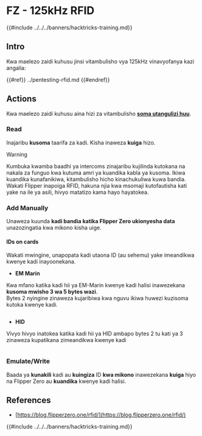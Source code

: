# FZ - 125kHz RFID

{{#include ../../../banners/hacktricks-training.md}}


## Intro

Kwa maelezo zaidi kuhusu jinsi vitambulisho vya 125kHz vinavyofanya kazi angalia:

{{#ref}}
../pentesting-rfid.md
{{#endref}}

## Actions

Kwa maelezo zaidi kuhusu aina hizi za vitambulisho [**soma utangulizi huu**](../pentesting-rfid.md#low-frequency-rfid-tags-125khz).

### Read

Inajaribu **kusoma** taarifa za kadi. Kisha inaweza **kuiga** hizo.

> [!WARNING]
> Kumbuka kwamba baadhi ya intercoms zinajaribu kujilinda kutokana na nakala za funguo kwa kutuma amri ya kuandika kabla ya kusoma. Ikiwa kuandika kunafanikiwa, kitambulisho hicho kinachukuliwa kuwa bandia. Wakati Flipper inapoiga RFID, hakuna njia kwa msomaji kutofautisha kati yake na ile ya asili, hivyo matatizo kama hayo hayatokea.

### Add Manually

Unaweza kuunda **kadi bandia katika Flipper Zero ukionyesha data** unazozingatia kwa mikono kisha uige.

#### IDs on cards

Wakati mwingine, unapopata kadi utaona ID (au sehemu) yake imeandikwa kwenye kadi inayoonekana.

- **EM Marin**

Kwa mfano katika kadi hii ya EM-Marin kwenye kadi halisi inawezekana **kusoma mwisho 3 wa 5 bytes wazi**.\
Bytes 2 nyingine zinaweza kujaribiwa kwa nguvu ikiwa huwezi kuzisoma kutoka kwenye kadi.

<figure><img src="../../../images/image (104).png" alt=""><figcaption></figcaption></figure>

- **HID**

Vivyo hivyo inatokea katika kadi hii ya HID ambapo bytes 2 tu kati ya 3 zinaweza kupatikana zimeandikwa kwenye kadi

<figure><img src="../../../images/image (1014).png" alt=""><figcaption></figcaption></figure>

### Emulate/Write

Baada ya **kunakili** kadi au **kuingiza** ID **kwa mikono** inawezekana **kuiga** hiyo na Flipper Zero au **kuandika** kwenye kadi halisi.

## References

- [https://blog.flipperzero.one/rfid/](https://blog.flipperzero.one/rfid/)


{{#include ../../../banners/hacktricks-training.md}}
